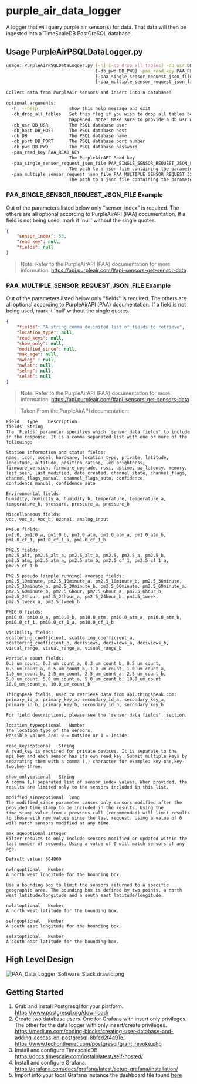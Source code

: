 # purple_air_data_logger

 A logger that will query purple air sensor(s) for data. That data will then be ingested into a TimeScaleDB PostGreSQL database.

## Usage PurpleAirPSQLDataLogger.py

```bash
usage: PurpleAirPSQLDataLogger.py [-h] [-db_drop_all_tables] -db_usr DB_USR [-db_host DB_HOST] -db DB [-db_port DB_PORT]
                                  [-db_pwd DB_PWD] -paa_read_key PAA_READ_KEY
                                  [-paa_single_sensor_request_json_file PAA_SINGLE_SENSOR_REQUEST_JSON_FILE]
                                  [-paa_multiple_sensor_request_json_file PAA_MULTIPLE_SENSOR_REQUEST_JSON_FILE]

Collect data from PurpleAir sensors and insert into a database!

optional arguments:
  -h, --help            show this help message and exit
  -db_drop_all_tables   Set this flag if you wish to drop all tables before loading in new data. Useful if a database change has     
                        happened. Note: Make sure to provide a db_usr with DROP rights. WARNING: ALL COLLECTED DATA WILL BE LOST!    
  -db_usr DB_USR        The PSQL database user
  -db_host DB_HOST      The PSQL database host
  -db DB                The PSQL database name
  -db_port DB_PORT      The PSQL database port number
  -db_pwd DB_PWD        The PSQL database password
  -paa_read_key PAA_READ_KEY
                        The PurpleAirAPI Read key
  -paa_single_sensor_request_json_file PAA_SINGLE_SENSOR_REQUEST_JSON_FILE
                        The path to a json file containing the parameters to send a single sensor request.
  -paa_multiple_sensor_request_json_file PAA_MULTIPLE_SENSOR_REQUEST_JSON_FILE
                        The path to a json file containing the parameters to send a multiple sensor request.
```

### PAA_SINGLE_SENSOR_REQUEST_JSON_FILE Example

Out of the parameters listed below only "sensor_index" is required. The others are all optional according to PurpleAirAPI (PAA) documentation. If a field is not being used, mark it 'null' without the single quotes.

```json
{
    "sensor_index": 53,
    "read_key": null,
    "fields": null
}
```

> Note: Refer to the PurpleAirAPI (PAA) documentation for more information. <https://api.purpleair.com/#api-sensors-get-sensor-data>

### PAA_MULTIPLE_SENSOR_REQUEST_JSON_FILE Example

Out of the parameters listed below only "fields" is required. The others are all optional according to PurpleAirAPI (PAA) documentation. If a field is not being used, mark it 'null' without the single quotes.

```json
{
    "fields": "A string comma delimited list of fields to retrieve",
    "location_type": null,
    "read_keys": null,
    "show_only": null,
    "modified_since": null,
    "max_age": null,
    "nwlng" : null,
    "nwlat": null,
    "selng": null,
    "selat": null
}
```

> Note: Refer to the PurpleAirAPI (PAA) documentation for more information. <https://api.purpleair.com/#api-sensors-get-sensors-data>

> Taken From the PurpleAirAPI documentation:

    Field	Type	Description
    fields	String	
    The 'Fields' parameter specifies which 'sensor data fields' to include in the response. It is a comma separated list with one or more of the following:

    Station information and status fields:
    name, icon, model, hardware, location_type, private, latitude, longitude, altitude, position_rating, led_brightness, firmware_version, firmware_upgrade, rssi, uptime, pa_latency, memory, last_seen, last_modified, date_created, channel_state, channel_flags, channel_flags_manual, channel_flags_auto, confidence, confidence_manual, confidence_auto

    Environmental fields:
    humidity, humidity_a, humidity_b, temperature, temperature_a, temperature_b, pressure, pressure_a, pressure_b

    Miscellaneous fields:
    voc, voc_a, voc_b, ozone1, analog_input

    PM1.0 fields:
    pm1.0, pm1.0_a, pm1.0_b, pm1.0_atm, pm1.0_atm_a, pm1.0_atm_b, pm1.0_cf_1, pm1.0_cf_1_a, pm1.0_cf_1_b

    PM2.5 fields:
    pm2.5_alt, pm2.5_alt_a, pm2.5_alt_b, pm2.5, pm2.5_a, pm2.5_b, pm2.5_atm, pm2.5_atm_a, pm2.5_atm_b, pm2.5_cf_1, pm2.5_cf_1_a, pm2.5_cf_1_b

    PM2.5 pseudo (simple running) average fields:
    pm2.5_10minute, pm2.5_10minute_a, pm2.5_10minute_b, pm2.5_30minute, pm2.5_30minute_a, pm2.5_30minute_b, pm2.5_60minute, pm2.5_60minute_a, pm2.5_60minute_b, pm2.5_6hour, pm2.5_6hour_a, pm2.5_6hour_b, pm2.5_24hour, pm2.5_24hour_a, pm2.5_24hour_b, pm2.5_1week, pm2.5_1week_a, pm2.5_1week_b

    PM10.0 fields:
    pm10.0, pm10.0_a, pm10.0_b, pm10.0_atm, pm10.0_atm_a, pm10.0_atm_b, pm10.0_cf_1, pm10.0_cf_1_a, pm10.0_cf_1_b

    Visibility fields:
    scattering_coefficient, scattering_coefficient_a, scattering_coefficient_b, deciviews, deciviews_a, deciviews_b, visual_range, visual_range_a, visual_range_b

    Particle count fields:
    0.3_um_count, 0.3_um_count_a, 0.3_um_count_b, 0.5_um_count, 0.5_um_count_a, 0.5_um_count_b, 1.0_um_count, 1.0_um_count_a, 1.0_um_count_b, 2.5_um_count, 2.5_um_count_a, 2.5_um_count_b, 5.0_um_count, 5.0_um_count_a, 5.0_um_count_b, 10.0_um_count 10.0_um_count_a, 10.0_um_count_b

    ThingSpeak fields, used to retrieve data from api.thingspeak.com:
    primary_id_a, primary_key_a, secondary_id_a, secondary_key_a, primary_id_b, primary_key_b, secondary_id_b, secondary_key_b

    For field descriptions, please see the 'sensor data fields'. section.

    location_typeoptional	Number	
    The location_type of the sensors.
    Possible values are: 0 = Outside or 1 = Inside.

    read_keysoptional	String	
    A read_key is required for private devices. It is separate to the api_key and each sensor has its own read_key. Submit multiple keys by separating them with a comma (,) character for example: key-one,key-two,key-three.

    show_onlyoptional	String	
    A comma (,) separated list of sensor_index values. When provided, the results are limited only to the sensors included in this list.

    modified_sinceoptional	long	
    The modified_since parameter causes only sensors modified after the provided time stamp to be included in the results. Using the time_stamp value from a previous call (recommended) will limit results to those with new values since the last request. Using a value of 0 will match sensors modified at any time.

    max_ageoptional	Integer	
    Filter results to only include sensors modified or updated within the last number of seconds. Using a value of 0 will match sensors of any age.

    Default value: 604800

    nwlngoptional	Number	
    A north west longitude for the bounding box.

    Use a bounding box to limit the sensors returned to a specific geographic area. The bounding box is defined by two points, a north west latitude/longitude and a south east latitude/longitude.

    nwlatoptional	Number	
    A north west latitude for the bounding box.

    selngoptional	Number	
    A south east longitude for the bounding box.

    selatoptional	Number	
    A south east latitude for the bounding box.

## High Level Design

![PAA_Data_Logger_Software_Stack.drawio.png](/diagrams/PAA_Data_Logger_Software_Stack.drawio.png)

## Getting Started

1. Grab and install Postgresql for your platform. <https://www.postgresql.org/download/>
2. Create two database users. One for Grafana with insert only privileges. The other for the data logger with only insert/create privileges. <https://medium.com/coding-blocks/creating-user-database-and-adding-access-on-postgresql-8bfcd2f4a91e>, <https://www.techonthenet.com/postgresql/grant_revoke.php>
3. Install and configure TimescaleDB. <https://docs.timescale.com/install/latest/self-hosted/>
4. Install and configure Grafana. <https://grafana.com/docs/grafana/latest/setup-grafana/installation/>
5. Import into your local Grafana instance the dashboard file found [here](./grafana_dashboards/PurpleAirAPI%20(PAA)%20Data%20Logger%20Grafana%20Dashboard-1660355898051.json)
